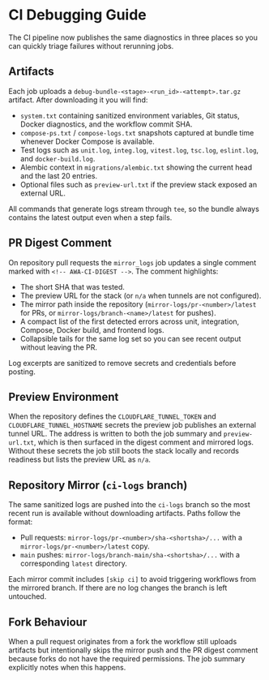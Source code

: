# CI Debugging Guide

The CI pipeline now publishes the same diagnostics in three places so you can quickly triage failures without rerunning jobs.

## Artifacts

Each job uploads a `debug-bundle-<stage>-<run_id>-<attempt>.tar.gz` artifact. After downloading it you will find:

- `system.txt` containing sanitized environment variables, Git status, Docker diagnostics, and the workflow commit SHA.
- `compose-ps.txt` / `compose-logs.txt` snapshots captured at bundle time whenever Docker Compose is available.
- Test logs such as `unit.log`, `integ.log`, `vitest.log`, `tsc.log`, `eslint.log`, and `docker-build.log`.
- Alembic context in `migrations/alembic.txt` showing the current head and the last 20 entries.
- Optional files such as `preview-url.txt` if the preview stack exposed an external URL.

All commands that generate logs stream through `tee`, so the bundle always contains the latest output even when a step fails.

## PR Digest Comment

On repository pull requests the `mirror_logs` job updates a single comment marked with `<!-- AWA-CI-DIGEST -->`. The comment highlights:

- The short SHA that was tested.
- The preview URL for the stack (or `n/a` when tunnels are not configured).
- The mirror path inside the repository (`mirror-logs/pr-<number>/latest` for PRs, or `mirror-logs/branch-<name>/latest` for pushes).
- A compact list of the first detected errors across unit, integration, Compose, Docker build, and frontend logs.
- Collapsible tails for the same log set so you can see recent output without leaving the PR.

Log excerpts are sanitized to remove secrets and credentials before posting.

## Preview Environment

When the repository defines the `CLOUDFLARE_TUNNEL_TOKEN` and `CLOUDFLARE_TUNNEL_HOSTNAME` secrets the preview job publishes an external tunnel URL. The address is written to both the job summary and `preview-url.txt`, which is then surfaced in the digest comment and mirrored logs. Without these secrets the job still boots the stack locally and records readiness but lists the preview URL as `n/a`.

## Repository Mirror (`ci-logs` branch)

The same sanitized logs are pushed into the `ci-logs` branch so the most recent run is available without downloading artifacts. Paths follow the format:

- Pull requests: `mirror-logs/pr-<number>/sha-<shortsha>/...` with a `mirror-logs/pr-<number>/latest` copy.
- `main` pushes: `mirror-logs/branch-main/sha-<shortsha>/...` with a corresponding `latest` directory.

Each mirror commit includes `[skip ci]` to avoid triggering workflows from the mirrored branch. If there are no log changes the branch is left untouched.

## Fork Behaviour

When a pull request originates from a fork the workflow still uploads artifacts but intentionally skips the mirror push and the PR digest comment because forks do not have the required permissions. The job summary explicitly notes when this happens.

